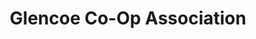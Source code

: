 ---
title: "Glencoe Co-Op Association"
url: /glencoe/glencoe-co-op-association/
shop: convenience
---